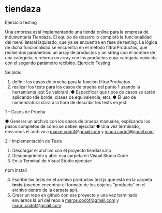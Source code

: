 # tiendaza
Ejercicio testing

Una empresa está implementando una tienda online para
la empresa de indumentaria Tiendaza. El equipo de desarrollo
completó la funcionalidad del menú lateral izquierdo, que ya se
encuentra en fase de testing.
La lógica de dicha funcionalidad se encuentra en el método
filtrarProductos, que recibe dos parámetros: un array de
productos y un string con el nombre de una categoría; y retorna
un array con los productos cuya categoría coincida con el
segundo parámetro recibido.
Ejercicio Testing

Se pide:
1. definir los casos de prueba para la función filtrarProductos
2. realizar los tests para los casos de prueba del punto 1 usando la herramienta jest
Se valorará:
● Especificar qué tipos de casos se están aplicando (de borde, clases de equivalencia, etc).
● El uso de nomenclatura clara a la hora de describir los tests en jest.

1 - Casos de Prueba

● Generar un archivo con los casos de prueba manuales, explicando los pasos completos de cómo se deben
ejecutar
● Una vez terminado, enviarnos el archivo a marce.codof@gmail.com y mauri.codof@gmail.com

2 - Implementación de Tests

1. Descargar el archivo con el proyecto tiendaza.zip
2. Descomprimirlo y abrir esa carpeta en Visual Studio Code
3. En la Terminal de Visual Studio ejecutar:

npm install

4. Escribir los tests en el archivo productos.test.js que está en la carpeta __tests__ (pueden
encontrar el formato de los objetos “producto” en el archivo dentro de la carpeta api).
5. Crear un repo en github con ese proyecto y una vez terminado enviarnos la url del repo a
marce.codof@gmail.com y mauri.codof@gmail.com
